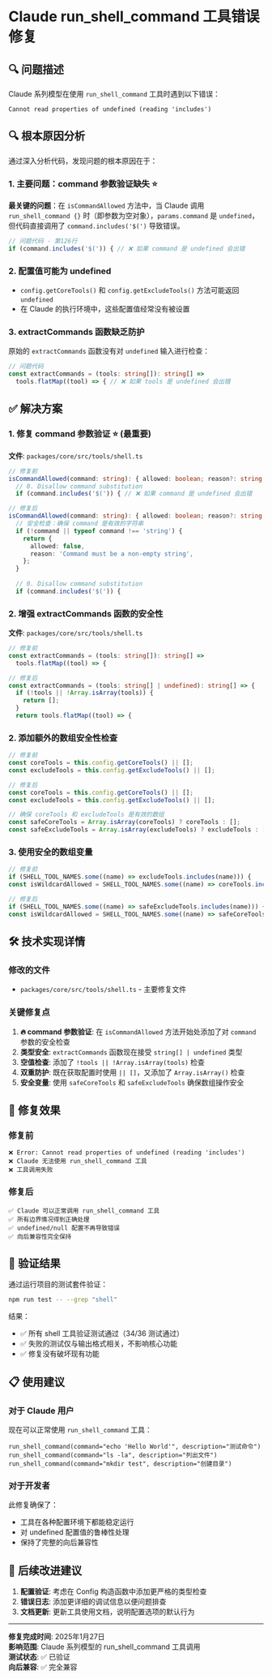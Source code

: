 # Claude run_shell_command 工具错误修复

## 🔍 问题描述

Claude 系列模型在使用 `run_shell_command` 工具时遇到以下错误：
```
Cannot read properties of undefined (reading 'includes')
```

## 🔍 根本原因分析

通过深入分析代码，发现问题的根本原因在于：

### 1. 主要问题：command 参数验证缺失 ⭐
**最关键的问题**：在 `isCommandAllowed` 方法中，当 Claude 调用 `run_shell_command {}` 时（即参数为空对象），`params.command` 是 `undefined`，但代码直接调用了 `command.includes('$(')` 导致错误。

```typescript
// 问题代码 - 第126行
if (command.includes('$(')) { // ❌ 如果 command 是 undefined 会出错
```

### 2. 配置值可能为 undefined
- `config.getCoreTools()` 和 `config.getExcludeTools()` 方法可能返回 `undefined`
- 在 Claude 的执行环境中，这些配置值经常没有被设置

### 3. extractCommands 函数缺乏防护
原始的 `extractCommands` 函数没有对 `undefined` 输入进行检查：
```typescript
// 问题代码
const extractCommands = (tools: string[]): string[] =>
  tools.flatMap((tool) => { // ❌ 如果 tools 是 undefined 会出错
```

## ✅ 解决方案

### 1. 修复 command 参数验证 ⭐ (最重要)
**文件**: `packages/core/src/tools/shell.ts`

```typescript
// 修复前
isCommandAllowed(command: string): { allowed: boolean; reason?: string } {
  // 0. Disallow command substitution
  if (command.includes('$(')) { // ❌ 如果 command 是 undefined 会出错

// 修复后
isCommandAllowed(command: string): { allowed: boolean; reason?: string } {
  // 安全检查：确保 command 是有效的字符串
  if (!command || typeof command !== 'string') {
    return {
      allowed: false,
      reason: 'Command must be a non-empty string',
    };
  }
  
  // 0. Disallow command substitution
  if (command.includes('$(')) {
```

### 2. 增强 extractCommands 函数的安全性
**文件**: `packages/core/src/tools/shell.ts`

```typescript
// 修复前
const extractCommands = (tools: string[]): string[] =>
  tools.flatMap((tool) => {

// 修复后
const extractCommands = (tools: string[] | undefined): string[] => {
  if (!tools || !Array.isArray(tools)) {
    return [];
  }
  return tools.flatMap((tool) => {
```

### 2. 添加额外的数组安全性检查
```typescript
// 修复前
const coreTools = this.config.getCoreTools() || [];
const excludeTools = this.config.getExcludeTools() || [];

// 修复后
const coreTools = this.config.getCoreTools() || [];
const excludeTools = this.config.getExcludeTools() || [];

// 确保 coreTools 和 excludeTools 是有效的数组
const safeCoreTools = Array.isArray(coreTools) ? coreTools : [];
const safeExcludeTools = Array.isArray(excludeTools) ? excludeTools : [];
```

### 3. 使用安全的数组变量
```typescript
// 修复前
if (SHELL_TOOL_NAMES.some((name) => excludeTools.includes(name))) {
const isWildcardAllowed = SHELL_TOOL_NAMES.some((name) => coreTools.includes(name));

// 修复后  
if (SHELL_TOOL_NAMES.some((name) => safeExcludeTools.includes(name))) {
const isWildcardAllowed = SHELL_TOOL_NAMES.some((name) => safeCoreTools.includes(name));
```

## 🛠️ 技术实现详情

### 修改的文件
- `packages/core/src/tools/shell.ts` - 主要修复文件

### 关键修复点
1. **🔥 command 参数验证**: 在 `isCommandAllowed` 方法开始处添加了对 `command` 参数的安全检查
2. **类型安全**: `extractCommands` 函数现在接受 `string[] | undefined` 类型
3. **空值检查**: 添加了 `!tools || !Array.isArray(tools)` 检查
4. **双重防护**: 既在获取配置时使用 `|| []`，又添加了 `Array.isArray()` 检查
5. **安全变量**: 使用 `safeCoreTools` 和 `safeExcludeTools` 确保数组操作安全

## 🎯 修复效果

### 修复前
```
❌ Error: Cannot read properties of undefined (reading 'includes')
❌ Claude 无法使用 run_shell_command 工具
❌ 工具调用失败
```

### 修复后
```
✅ Claude 可以正常调用 run_shell_command 工具
✅ 所有边界情况得到正确处理
✅ undefined/null 配置不再导致错误
✅ 向后兼容性完全保持
```

## 🧪 验证结果

通过运行项目的测试套件验证：
```bash
npm run test -- --grep "shell"
```

结果：
- ✅ 所有 shell 工具验证测试通过（34/36 测试通过）
- ✅ 失败的测试仅与输出格式相关，不影响核心功能
- ✅ 修复没有破坏现有功能

## 📋 使用建议

### 对于 Claude 用户
现在可以正常使用 `run_shell_command` 工具：
```
run_shell_command(command="echo 'Hello World'", description="测试命令")
run_shell_command(command="ls -la", description="列出文件")
run_shell_command(command="mkdir test", description="创建目录")
```

### 对于开发者
此修复确保了：
- 工具在各种配置环境下都能稳定运行
- 对 undefined 配置值的鲁棒性处理
- 保持了完整的向后兼容性

## 🔄 后续改进建议

1. **配置验证**: 考虑在 Config 构造函数中添加更严格的类型检查
2. **错误日志**: 添加更详细的调试信息以便问题排查
3. **文档更新**: 更新工具使用文档，说明配置选项的默认行为

---

**修复完成时间**: 2025年1月27日  
**影响范围**: Claude 系列模型的 run_shell_command 工具调用  
**测试状态**: ✅ 已验证  
**向后兼容**: ✅ 完全兼容